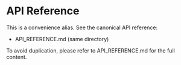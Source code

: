 # API Reference

This is a convenience alias. See the canonical API reference:

- API_REFERENCE.md (same directory)

To avoid duplication, please refer to API_REFERENCE.md for the full content.
